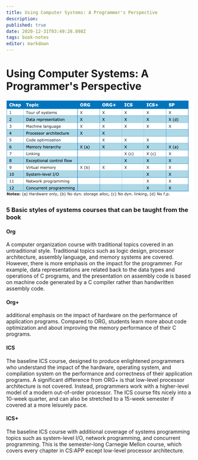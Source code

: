 ```yaml
---
title: Using Computer Systems: A Programmer's Perspective
description: 
published: true
date: 2020-12-31T03:49:28.898Z
tags: book-notes
editor: markdown
---
```


# Using Computer Systems: A Programmer's Perspective
![csapp_courses.png](/csapp_courses.png)

### 5 Basic styles of systems courses that can be taught from the book
#### Org 
A computer organization course with traditional topics covered in an untraditional style. Traditional topics such as logic design, processor architecture, assembly language, and memory systems are covered. However, there is more emphasis on the impact for the programmer. For example, data representations are related back to the data types and operations of C programs, and the presentation on assembly code is based on machine code generated by a C compiler rather than handwritten assembly code.
#### Org+ 
additional emphasis on the impact of hardware
on the performance of application programs. Compared to ORG, students
learn more about code optimization and about improving the memory performance of their C programs.
#### ICS
The baseline ICS course, designed to produce enlightened programmers who
understand the impact of the hardware, operating system, and compilation
system on the performance and correctness of their application programs.
A significant difference from ORG+ is that low-level processor architecture
is not covered. Instead, programmers work with a higher-level model of a
modern out-of-order processor. The ICS course fits nicely into a 10-week
quarter, and can also be stretched to a 15-week semester if covered at a
more leisurely pace.
#### ICS+
The baseline ICS course with additional coverage of systems programming
topics such as system-level I/O, network programming, and concurrent programming. This is the semester-long Carnegie Mellon course, which covers
every chapter in CS:APP except low-level processor architecture.